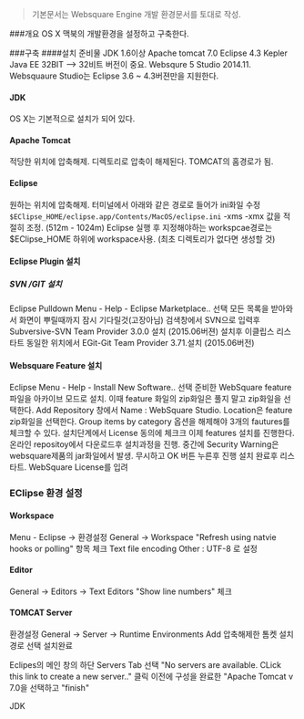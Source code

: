 > 기본문서는 Websquare Engine 개발 환경문서를 토대로 작성.

###개요
OS X 맥북의 개발환경을 설정하고 구축한다. 

###구축
####설치 준비물
JDK 1.6이상
Apache tomcat 7.0
Eclipse 4.3 Kepler Java EE 32BIT --> 32비트 버전이 중요.
Websqure 5 Studio 
2014.11. Websquaure Studio는 Eclipse 3.6 ~ 4.3버젼만을 지원한다.

#### JDK
OS X는 기본적으로 설치가 되어 있다. 
#### Apache Tomcat
적당한 위치에 압축해제. 디렉토리로 압축이 해제된다. TOMCAT의 홈경로가 됨.

#### Eclipse
원하는 위치에 압축해제. 터미널에서 아래와 같은 경로로 들어가 ini화일 수정
`$EClipse_HOME/eclipse.app/Contents/MacOS/eclipse.ini`
-xms -xmx 값을 적절히 조정. (512m - 1024m)
Eclipse 실행 후 지정해야하는 workspcae경로는  $EClipse_HOME 하위에 workspace사용. (최초 디렉토리가 없다면 생성할 것)

#### Eclipse Plugin 설치
##### SVN /GIT 설치
Eclipse Pulldown Menu - Help - Eclipse Marketplace..  선택
모든 목록을 받아와서 화면이 뿌릴때까지 잠시 기다릴것(고장아님)
검색창에서 SVN으로 입력후 Subversive-SVN Team Provider 3.0.0 설치 (2015.06버젼)
설치후 이클립스 리스타트
동일한 위치에서 EGit-Git Team Provider 3.71.설치 (2015.06버전)

#### Websquare Feature 설치
Eclipse Menu - Help - Install New Software.. 선택
준비한 WebSquare feature 파일을 아카이브 모드로 설치.
이때 feature 화일의 zip화일은 풀지 말고 zip화일을 선택한다.
Add Repository 창에서 Name : WebSquare Studio. Location은 feature zip화일을 선택한다.
Group items by category 옵션을 해제해야 3개의 fautures를 체크할 수 있다.
설치단계에서 License 동의에 체크크
이제 features 설치를 진행한다. 온라인 repositoy에서 다운로드후 설치과정을 진행.
중간에 Security Warning은 websquare제품의 jar화일에서 발생. 무시하고 OK 버튼 누른후 진행
설치 완료후 리스타트. WebSquare License를 입려

### EClipse 환경 설정
#### Workspace 
Menu - Eclipse -> 환경설정
General -> Workspace
"Refresh using natvie hooks or polling" 항목 체크
Text file encoding
Other : UTF-8 로 설정

#### Editor 
General -> Editors -> Text Editors
"Show line numbers" 체크

#### TOMCAT Server 
환경설정
General -> Server -> Runtime Environments
Add
압축해제한 톰켓 설치 경로 선택
설치완료

Eclipes의 메인 창의 하단 Servers Tab 선택
"No servers are available. CLick this link to create a new server.." 클릭
이전에 구성을 완료한 "Apache Tomcat v 7.0을 선택하고 "finish"





JDK

